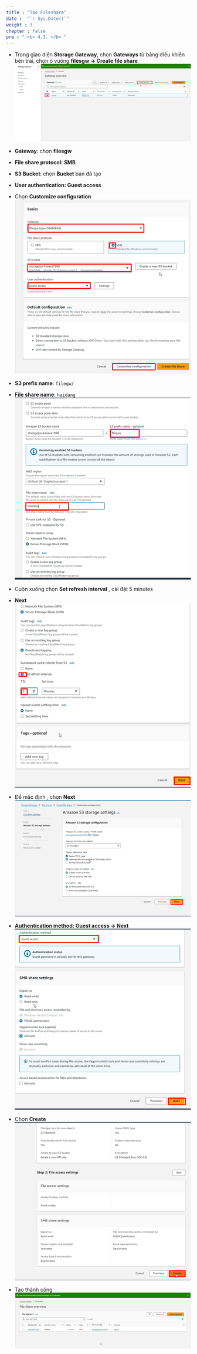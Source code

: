 ```yaml
---
title : "Tạo Fileshare"
date :  "`r Sys.Date()`" 
weight : 3
chapter : false
pre : " <b> 4.3. </b> "
---
```

* Trong giao diện **Storage Gateway**, chọn **Gateways** từ bảng điều khiển bên trái, chọn ô vuông **filesgw -> Create file share**
![filegw](/public/images/4.filegw/4.3.1.png)
* **Gateway**: chọn **filesgw**
* **File share protocol: SMB**
* **S3 Bucket**: chọn **Bucket** bạn đã tạo 
* **User authentication: Guest access**
* Chọn **Customize configuration**
![filegw](/public/images/4.filegw/4.3.2.png)

* **S3 prefix name**: ```filegw/```
* **File share name**: ```haidang```
![filegw](/public/images/4.filegw/4.3.3.png)
* Cuộn xuống chọn **Set refresh interval** , cài đặt 5 minutes
* **Next**
![filegw](/public/images/4.filegw/4.3.4.png)
* Để mặc định , chọn **Next**
![filegw](/public/images/4.filegw/4.3.5.png)
* **Authentication method: Guest access -> Next**
![filegw](/public/images/4.filegw/4.3.6.png)
* Chọn **Create**
![filegw](/public/images/4.filegw/4.3.7.png)
* Tạo thành công
![filegw](/public/images/4.filegw/4.3.8.png)